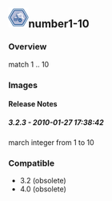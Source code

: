 ## <img src='./logo.jpg' width='40' height='40'>number1-10

### Overview
match 1 .. 10
### Images




#### Release Notes

##### 3.2.3 - 2010-01-27 17:38:42
march integer from 1 to 10
### Compatible
 -  3.2 (obsolete)
 -   4.0 (obsolete)